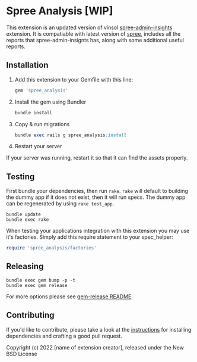 # Spree Analysis [WIP]

This extension is an updated version of vinsol [spree-admin-insights](https://github.com/vinsol-spree-contrib/spree-admin-insights) extension. It is compatiable with latest version of [spree](https://github.com/spree/spree), includes all the reports that spree-admin-insignts has, along with some additional useful reports.

## Installation

1. Add this extension to your Gemfile with this line:

    ```ruby
    gem 'spree_analysis'
    ```

2. Install the gem using Bundler

    ```ruby
    bundle install
    ```

3. Copy & run migrations

    ```ruby
    bundle exec rails g spree_analysis:install
    ```

4. Restart your server

  If your server was running, restart it so that it can find the assets properly.

## Testing

First bundle your dependencies, then run `rake`. `rake` will default to building the dummy app if it does not exist, then it will run specs. The dummy app can be regenerated by using `rake test_app`.

```shell
bundle update
bundle exec rake
```

When testing your applications integration with this extension you may use it's factories.
Simply add this require statement to your spec_helper:

```ruby
require 'spree_analysis/factories'
```

## Releasing

```shell
bundle exec gem bump -p -t
bundle exec gem release
```

For more options please see [gem-release README](https://github.com/svenfuchs/gem-release)

## Contributing

If you'd like to contribute, please take a look at the
[instructions](CONTRIBUTING.md) for installing dependencies and crafting a good
pull request.

Copyright (c) 2022 [name of extension creator], released under the New BSD License
